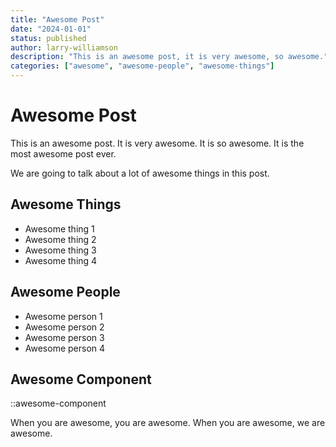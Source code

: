 ```yaml
---
title: "Awesome Post"
date: "2024-01-01"
status: published
author: larry-williamson
description: "This is an awesome post, it is very awesome, so awesome."
categories: ["awesome", "awesome-people", "awesome-things"]
---
```


# Awesome Post

This is an awesome post. It is very awesome. It is so awesome. It is the most awesome post ever.

We are going to talk about a lot of awesome things in this post. 

## Awesome Things

* Awesome thing 1
* Awesome thing 2
* Awesome thing 3
* Awesome thing 4

## Awesome People

* Awesome person 1
* Awesome person 2
* Awesome person 3
* Awesome person 4

## Awesome Component

::awesome-component


When you are awesome, you are awesome. When you are awesome, we are awesome.
